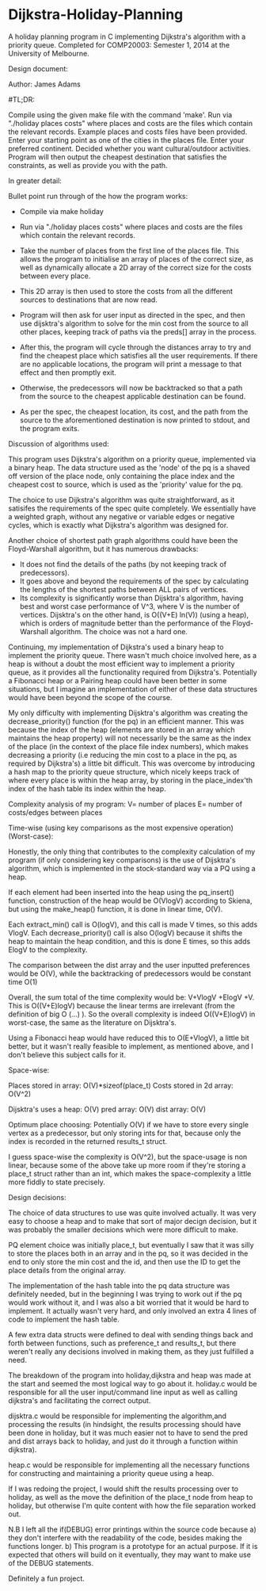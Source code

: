 # Dijkstra-Holiday-Planning
A holiday planning program in C implementing Dijkstra's algorithm with a priority queue. 
Completed for COMP20003: Semester 1, 2014 at the University of Melbourne.

Design document:

Author: James Adams

#TL;DR:

Compile using the given make file with the command 'make'.
Run via "./holiday places costs" where places and costs are the files which contain the relevant records. 
Example places and costs files have been provided.
Enter your starting point as one of the cities in the places file.
Enter your preferred continent.
Decided whether you want cultural/outdoor activities.
Program will then output the cheapest destination that satisfies the constraints, as well as provide you with the path.


In greater detail:


Bullet point run through of the how the program works:

* Compile via make holiday

* Run via "./holiday places costs" where places and costs are the files which contain the relevant records.

* Take the number of places from the first line of the places file. This allows the program to initialise an array of places of the correct size, as well as dynamically allocate a 2D array of the correct size for the costs between every place.

* This 2D array is then used to store the costs from all the different sources to destinations that are now read.

* Program will then ask for user input as directed in the spec, and then use dijsktra's algorithm to solve for the min cost from the source to all other places, keeping track of paths via the preds[] array in the process.

* After this, the program will cycle through the distances array to try and find the cheapest place which satisfies all the user requirements. If there are no applicable locations, the program will print a message to that effect and then promptly exit.

* Otherwise, the predecessors will now be backtracked so that a path from the source to the cheapest applicable destination can be found.

* As per the spec, the cheapest location, its cost, and the path from the source to the aforementioned destination is now printed to stdout, and the program exits.


Discussion of algorithms used:

This program uses Dijkstra's algorithm on a priority queue, implemented via a binary heap. The data structure used as the 'node' of the pq is a shaved off version of the place node, only containing the place index and the cheapest cost to source, which is used as the 'priority' value for the pq. 

The choice to use Dijkstra's algorithm was quite straightforward, as it satisifes the requirements of the spec quite completely. We essentially have a weighted graph, without any negative or variable edges or negative cycles, which is exactly what Dijkstra's algorithm was designed for. 

Another choice of shortest path graph algorithms could have been the Floyd-Warshall algorithm, but it has numerous drawbacks:

* It does not find the details of the paths (by not keeping track of predecessors).
* It goes above and beyond the requirements of the spec by calculating the lengths of the shortest paths between ALL pairs of vertices.
* Its complexity is significantly worse than Dijsktra's algorithm, having best and worst case performance of V^3, where V is the number of vertices. Dijsktra's on the other hand, is O((V+E) ln(V)) (using a heap), which is orders of magnitude better than the performance of the Floyd-Warshall algorithm. The choice was not a hard one.

Continuing, my implementation of Dijkstra's used a binary heap to implement the priority queue. There wasn't much choice involved here, as a heap is without a doubt the most efficient way to implement a priority queue, as it provides all the functionality required from Dijkstra's. Potentially a Fibonacci heap or a Pairing heap could have been better in some situations, but I imagine an implementation of either of these data structures would have been beyond the scope of the course.

My only difficulty with implementing Dijsktra's algorithm was creating the decrease_priority() function (for the pq) in an efficient manner. This was because the index of the heap (elements are stored in an array which maintains the heap property) will not necessarily be the same as the index of the place (in the context of the place file index numbers), which makes decreasing a priority (i.e reducing the min cost to a place in the pq, as required by Dijkstra's) a little bit difficult. This was overcome by introducing a hash map to the priority queue structure, which nicely keeps track of where every place is within the heap array, by storing in the place_index'th index of the hash table its index within the heap.

Complexity analysis of my program:
V= number of places
E= number of costs/edges between places

Time-wise (using key comparisons as the most expensive operation) (Worst-case):

Honestly, the only thing that contributes to the complexity calculation of my program (if only considering key comparisons) is the use of Dijsktra's algorithm, which is implemented in the stock-standard way via a PQ using a heap. 

If each element had been inserted into the heap using the pq_insert() function, construction of the heap would be O(VlogV) according to Skiena, but using the make_heap() function, it is done in linear time, O(V).

Each extract_min() call is O(logV), and this call is made V times, so this adds VlogV.
Each decrease_priority() call is also O(logV) because it shifts the heap to maintain the heap condition, and this is done E times, so this adds ElogV to the complexity.

The comparison between the dist array and the user inputted preferences would be O(V), while the backtracking of predecessors would be constant time O(1)

Overall, the sum total of the time complexity would be:
V+VlogV +ElogV +V. This is O((V+E)logV) because the linear terms are irrelevant (from the definition of big O (...) ). So the overall complexity is indeed O((V+E)logV) in worst-case, the same as the literature on Dijsktra's.

Using a Fibonacci heap would have reduced this to O(E+VlogV), a little bit better, but it wasn't really feasible to implement, as mentioned above, and I don't believe this subject calls for it.

Space-wise:

Places stored in array: O(V)*sizeof(place_t)
Costs stored in 2d array: O(V^2)

Dijsktra's uses a heap: O(V)
		    pred array: O(V)
		    dist array: O(V)

Optimum place choosing:
	Potentially O(V) if we have to store every single vertex as a predecessor, but only storing ints for that, because only the index is recorded in the returned results_t struct.

I guess space-wise the complexity is O(V^2), but the space-usage is non linear, because some of the above take up more room if they're storing a place_t struct rather than an int, which makes the space-complexity a little more fiddly to state precisely.


Design decisions:

The choice of data structures to use was quite involved actually. It was very easy to choose a heap and to make that sort of major decign decision, but it was probably the smaller decisions which were more difficult to make.

PQ element choice was initially place_t, but eventually I saw that it was silly to store the places both in an array and in the pq, so it was decided in the end to only store the min cost and the id, and then use the ID to get the place details from the original array.

The implementation of the hash table into the pq data structure was definitely needed, but in the beginning I was trying to work out if the pq would work without it, and I was also a bit worried that it would be hard to implement. It actually wasn't very hard, and only involved an extra 4 lines of code to implement the hash table.

A few extra data structs were defined to deal with sending things back and forth between functions, such as preference_t and results_t, but there weren't really any decisions involved in making them, as they just fulfilled a need.


The breakdown of the program into holiday,dijkstra and heap was made at the start and seemed the most logical way to go about it. holiday.c would be responsible for all the user input/command line input as well as calling dijkstra's and facilitating the correct output.

dijsktra.c would be responsible for implementing the algorithm,and processing the results (in hindsight, the results processing should have been done in holiday, but it was much easier not to have to send the pred and dist arrays back to holiday, and just do it through a function within dijkstra). 

heap.c would be responsible for implementing all the necessary functions for constructing and maintaining a priority queue using a heap.

If I was redoing the project, I would shift the results processing over to holiday, as well as the move the definition of the place_t node from heap to holiday, but otherwise I'm quite content with how the file separation worked out.

N.B I left all the if(DEBUG) error printings within the source code because 
a) they don't interfere with the readability of the code, besides making the functions longer.
b) This program is a prototype for an actual purpose. If it is expected that others will build on it eventually, they may want to make use of the DEBUG statements.



Definitely a fun project.









